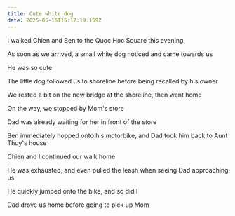 ```yaml
---
title: Cute white dog
date: 2025-05-16T15:17:19.159Z
---
```


I walked Chien and Ben to the Quoc Hoc Square this evening

As soon as we arrived, a small white dog noticed and came towards us

He was so cute

The little dog followed us to shoreline before being recalled by his owner

We rested a bit on the new bridge at the shoreline, then went home

On the way, we stopped by Mom's store

Dad was already waiting for her in front of the store

Ben immediately hopped onto his motorbike, and Dad took him back to Aunt Thuy's house

Chien and I continued our walk home

He was exhausted, and even pulled the leash when seeing Dad approaching us

He quickly jumped onto the bike, and so did I

Dad drove us home before going to pick up Mom
